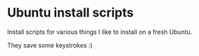# Ubuntu install scripts

Install scripts for various things I like to install on a fresh Ubuntu.

They save some keystrokes :)
